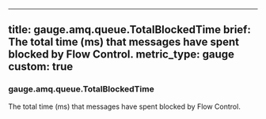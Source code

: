 
---
title: gauge.amq.queue.TotalBlockedTime
brief: The total time (ms) that messages have spent blocked by Flow Control.
metric_type: gauge
custom: true
---
### gauge.amq.queue.TotalBlockedTime

The total time (ms) that messages have spent blocked by Flow Control.

